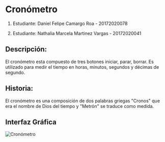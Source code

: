 # Cronómetro

1) Estudiante: Daniel Felipe Camargo Roa - 20172020078

2) Estudiante: Nathalia Marcela Martinez Vargas - 20172020041

## Descripción:
El cronómetro esta compuesto de tres botones iniciar, parar, borrar. Es utilizado para medir el tiempo en horas, minutos, segundos y décimas de segundo. 

## Historia:
El cronómetro es una composición de dos palabras griegas "Cronos" que era el nombre de Dios del tiempo y "Metrón" se traduce como medida. 

## Interfaz Gráfica
![Cronómetro](/crono.jpg)
